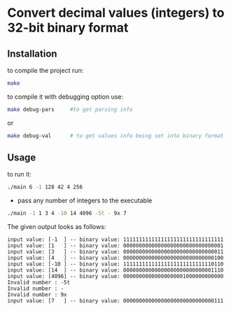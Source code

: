 # Convert decimal values (integers) to 32-bit binary format

## Installation

to compile the project run:
```bash
make
```

to compile it with debugging option use:
```bash
make debug-pars		#to get parsing info
```
or
```bash
make debug-val		# to get values info being set into binary format
```

## Usage

to run it:
```bash
./main 6 -1 128 42 4 256
```

- pass any number of integers to the executable

```bash
./main -1 1 3 4 -10 14 4096 -5t - 9x 7
```

The given output looks as follows:
```
input value: [-1  ] -- binary value: 11111111111111111111111111111111
input value: [1   ] -- binary value: 00000000000000000000000000000001
input value: [3   ] -- binary value: 00000000000000000000000000000011
input value: [4   ] -- binary value: 00000000000000000000000000000100
input value: [-10 ] -- binary value: 11111111111111111111111111110110
input value: [14  ] -- binary value: 00000000000000000000000000001110
input value: [4096] -- binary value: 00000000000000000001000000000000
Invalid number : -5t
Invalid number : -
Invalid number : 9x
input value: [7   ] -- binary value: 00000000000000000000000000000111
```
